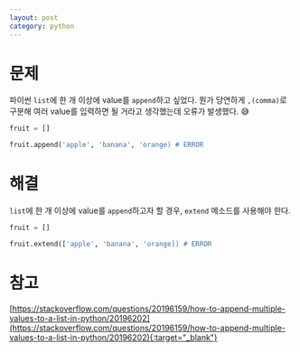 ```yaml
---
layout: post
category: python
---
```


# 문제

파이썬 `list`에 한 개 이상에 value를 `append`하고 싶었다. 
뭔가 당연하게 `,(comma)`로 구분해 여러 value를 입력하면 될 거라고 생각했는데 오류가 발생했다. 😅

```python
fruit = []

fruit.append('apple', 'banana', 'orange) # ERROR
```

# 해결

`list`에 한 개 이상에 value를 `append`하고자 할 경우, `extend` 메소드를 사용해야 한다. 

```python
fruit = []

fruit.extend(['apple', 'banana', 'orange]) # ERROR
```

# 참고

[https://stackoverflow.com/questions/20196159/how-to-append-multiple-values-to-a-list-in-python/20196202](https://stackoverflow.com/questions/20196159/how-to-append-multiple-values-to-a-list-in-python/20196202){:target="_blank"}
